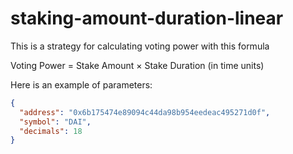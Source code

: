 # staking-amount-duration-linear

This is a strategy for calculating voting power with this formula

Voting Power = Stake Amount × Stake Duration (in time units)

Here is an example of parameters:

```json
{
  "address": "0x6b175474e89094c44da98b954eedeac495271d0f",
  "symbol": "DAI",
  "decimals": 18
}
```
